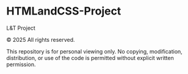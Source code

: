 # HTMLandCSS-Project
L&amp;T Project

© 2025 All rights reserved.

This repository is for personal viewing only.
No copying, modification, distribution, or use of the code is permitted without explicit written permission.
